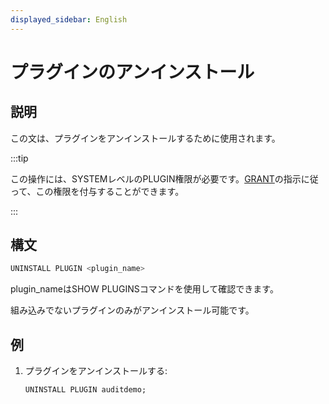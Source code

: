 ```yaml
---
displayed_sidebar: English
---
```


# プラグインのアンインストール

## 説明

この文は、プラグインをアンインストールするために使用されます。

:::tip

この操作には、SYSTEMレベルのPLUGIN権限が必要です。[GRANT](../account-management/GRANT.md)の指示に従って、この権限を付与することができます。

:::

## 構文

```SQL
UNINSTALL PLUGIN <plugin_name>
```

plugin_nameはSHOW PLUGINSコマンドを使用して確認できます。

組み込みでないプラグインのみがアンインストール可能です。

## 例

1. プラグインをアンインストールする:

    ```SQL
    UNINSTALL PLUGIN auditdemo;
    ```
